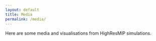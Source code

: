 ```yaml
---
layout: default
title: Media
permalink: /media/
---
```


Here are some media and visualisations from HighResMIP simulations.

